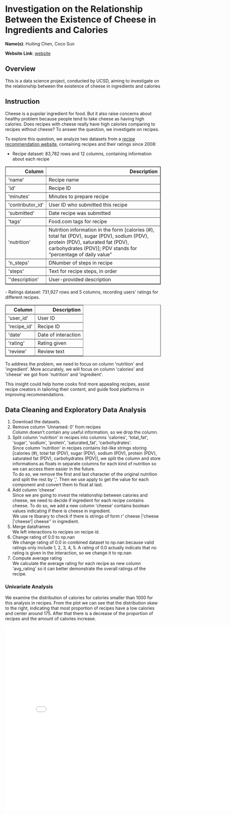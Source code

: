 # Investigation on the Relationship Between the Existence of Cheese in Ingredients and Calories

**Name(s)**: Huiting Chen, Coco Sun

**Website Link**: [website](https://szhcoco.github.io/Investigation-on-Cheese-and-Calories/)

## Overview
This is a data science project, conducted by UCSD, aiming to investigate on the relationship between the existence of cheese in ingredients and calories

## Instruction
Cheese is a pupolar ingredient for food. But it also raise concerns about healthy problem because people tend to take cheese as having high calories. Does recipes with cheese really have high calories comparing to recipes without cheese? To answer the question, we investigate on recipes.

To explore this question, we analyze two datasets from a [recipe recommendation website](https://www.food.com/), containing recipes and their ratings since 2008:
 - Recipe dataset: 83,782 rows and 12 columns, containing information about each recipe

 <table border="1">
    <thead>
    <tr style="text-align: right;">
      <th>Column</th>
      <th>Description</th>
    </tr>
  </thead>
  <tbody>
    <tr>
      <td>'name'</td>
      <td>Recipe name</td>
    </tr>
    <tr>
      <td>'id'</td>
      <td>Recipe ID</td>
    </tr>
    <tr>
      <td>'minutes'</td>
      <td>Minutes to prepare recipe</td>
    </tr>
    <tr>
      <td>'contributor_id'</td>
      <td>User ID who submitted this recipe</td>
    </tr>
    <tr>
      <td>'submitted'</td>
      <td>Date recipe was submitted</td>
    </tr>
    <tr>
        <td>'tags'</td>
        <td>Food.com tags for recipe</td>
    </tr>
    <tr>
      <td>'nutrition'</td>
      <td>Nutrition information in the form [calories (#), total fat (PDV), sugar (PDV), sodium (PDV), protein (PDV), saturated fat (PDV), carbohydrates (PDV)]; PDV stands for “percentage of daily value”</td>
    </tr>
    <tr>
      <td>'n_steps'</td>
      <td>DNumber of steps in recipe</td>
    </tr>
    <tr>
      <td>'steps'</td>
      <td>Text for recipe steps, in order</td>
    </tr>
    <tr>
      <td>''description'</td>
      <td>User-provided description</td>
    </tr>
  </tbody>
 </table>
 - Ratings dataset: 731,927 rows and 5 columns, recording users' ratings for different recipes.

 <table border="1">
    <thead>
    <tr style="text-align: right;">
      <th>Column</th>
      <th>Description</th>
    </tr>
  </thead>
  <tbody>
    <tr>
      <td>'user_id'</td>
      <td>User ID</td>
    </tr>
    <tr>
      <td>'recipe_id'</td>
      <td>Recipe ID</td>
    </tr>
    <tr>
      <td>'date'</td>
      <td>Date of interaction</td>
    </tr>
    <tr>
      <td>'rating'</td>
      <td>Rating given</td>
    </tr>
    <tr>
      <td>'review'</td>
      <td>Review text</td>
    </tr>
  </tbody>
 </table>

To address the problem, we need to focus on column 'nutrition' and 'ingredient'. More accurately, we will focus on column 'calories' and 'cheese' we got from 'nutrition' and 'ingredient'.

This insight could help home cooks find more appealing recipes, assist recipe creators in tailoring their content, and guide food platforms in improving recommendations.

## Data Cleaning and Exploratory Data Analysis
1. Download the datasets.
2. Remove column 'Unnamed: 0' from recipes\
Column doesn't contain any useful information, so we drop the column.
3. Split column 'nutrition' in recipes into columns 'calories', 'total_fat', 'sugar', 'sodium', 'protein', 'saturated_fat', 'carbohydrates'.\
Since column 'nutrition' in recipes contains list-like strings storing [calories (#), total fat (PDV), sugar (PDV), sodium (PDV), protein (PDV), saturated fat (PDV), carbohydrates (PDV)], we split the column and store informations as floats in separate columns for each kind of nutrition so we can access them easier in the future.\
To do so, we remove the first and last character of the original nutrition and split the rest by ','. Then we use apply to get the value for each component and convert them to float at last.
4. Add column 'cheese'\
Since we are going to invest the relationship between calories and cheese, we need to decide if ingredient for each recipe contains cheese. To do so, we add a new column 'cheese' contains boolean values indicating if there is cheese in ingredient.\
We use re libarary to check if there is strings of form r' cheese |\'cheese |\'cheese\'| cheese\'' in ingredient.
5. Merge dataframes\
We left interactions to recipes on recipe id.
6. Change rating of 0.0 to np.nan\
We change rating of 0.0 in combined dataset to np.nan because valid ratings only include 1, 2, 3, 4, 5. A rating of 0.0 actually indicats that no rating is given in the interaction, so we change it to np.nan
7. Compute average rating\
We calculate the average rating for each recipe as new column 'avg_rating' so it can better demonstrate the overall ratings of the recipe.
### Univariate Analysis
We examine the distribution of calories for calories smaller than 1000 for this analysis in recipes. From the plot we can see that the distribution skew to the right, indicating that most proportion of recipes have a low calories and center around 175. After that there is a decrease of the proportion of recipes and the amount of calories increase.

<iframe
  src="assets/hist_calories_total.html"
  width="800"
  height="600"
  frameborder="0"
></iframe>